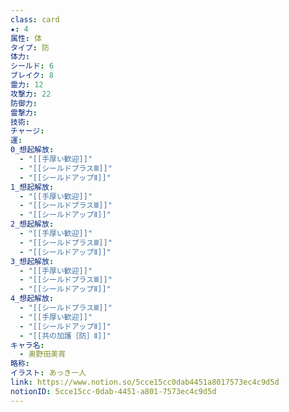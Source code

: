 ```yaml
---
class: card
★: 4
属性: 体
タイプ: 防
体力: 
シールド: 6
ブレイク: 8
霊力: 12
攻撃力: 22
防御力: 
霊撃力: 
技術: 
チャージ: 
運: 
0_想起解放:
  - "[[手厚い歓迎]]"
  - "[[シールドプラスⅢ]]"
  - "[[シールドアップⅡ]]"
1_想起解放:
  - "[[手厚い歓迎]]"
  - "[[シールドプラスⅢ]]"
  - "[[シールドアップⅡ]]"
2_想起解放:
  - "[[手厚い歓迎]]"
  - "[[シールドプラスⅢ]]"
  - "[[シールドアップⅡ]]"
3_想起解放:
  - "[[手厚い歓迎]]"
  - "[[シールドプラスⅢ]]"
  - "[[シールドアップⅡ]]"
4_想起解放:
  - "[[シールドプラスⅢ]]"
  - "[[手厚い歓迎]]"
  - "[[シールドアップⅡ]]"
  - "[[共の加護［防］Ⅱ]]"
キャラ名:
  - 奥野田美宵
略称: 
イラスト: あっきー人
link: https://www.notion.so/5cce15cc0dab4451a8017573ec4c9d5d
notionID: 5cce15cc-0dab-4451-a801-7573ec4c9d5d
---
```

